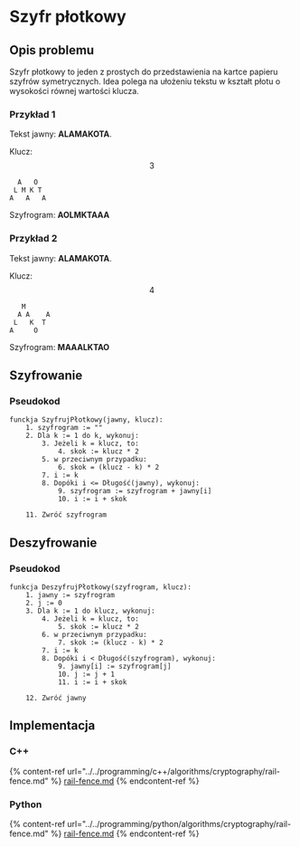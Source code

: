 # Szyfr płotkowy

## Opis problemu

Szyfr płotkowy to jeden z prostych do przedstawienia na kartce papieru szyfrów symetrycznych. Idea polega na ułożeniu tekstu w kształt płotu o wysokości równej wartości klucza.

### Przykład 1

Tekst jawny: **ALAMAKOTA**.

Klucz: $$3$$

```
  A   O
 L M K T
A   A   A
```

Szyfrogram: **AOLMKTAAA**

### Przykład 2

Tekst jawny: **ALAMAKOTA**.

Klucz: $$4$$

```
   M
  A A    A
 L   K  T
A     O
```

Szyfrogram: **MAAALKTAO**

## Szyfrowanie

### Pseudokod

```
funckja SzyfrujPłotkowy(jawny, klucz):
    1. szyfrogram := ""
    2. Dla k := 1 do k, wykonuj:
        3. Jeżeli k = klucz, to:
            4. skok := klucz * 2
        5. w przeciwnym przypadku:
            6. skok = (klucz - k) * 2
        7. i := k
        8. Dopóki i <= Długość(jawny), wykonuj:
            9. szyfrogram := szyfrogram + jawny[i]
            10. i := i + skok

    11. Zwróć szyfrogram
```

## Deszyfrowanie

### Pseudokod

```
funkcja DeszyfrujPłotkowy(szyfrogram, klucz):
    1. jawny := szyfrogram
    2. j := 0
    3. Dla k := 1 do klucz, wykonuj:
        4. Jeżeli k = klucz, to:
            5. skok := klucz * 2
        6. w przeciwnym przypadku:
            7. skok := (klucz - k) * 2
        7. i := k
        8. Dopóki i < Długość(szyfrogram), wykonuj:
            9. jawny[i] := szyfrogram[j]
            10. j := j + 1
            11. i := i + skok

    12. Zwróć jawny
```

## Implementacja

### C++

{% content-ref url="../../programming/c++/algorithms/cryptography/rail-fence.md" %}
[rail-fence.md](../../programming/c++/algorithms/cryptography/rail-fence.md)
{% endcontent-ref %}

### Python

{% content-ref url="../../programming/python/algorithms/cryptography/rail-fence.md" %}
[rail-fence.md](../../programming/python/algorithms/cryptography/rail-fence.md)
{% endcontent-ref %}
